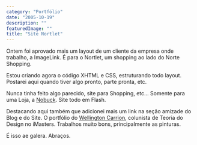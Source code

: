 ```yaml
---
category: "Portfólio"
date: "2005-10-19"
description: ""
featuredImage: ""
title: "Site Nortlet"
---
```


Ontem foi aprovado mais um layout de um cliente da empresa onde trabalho, a ImageLink. É para o Nortlet, um shopping ao lado do Norte Shopping.

Estou criando agora o código XHTML e CSS, estruturando todo layout. Postarei aqui quando tiver algo pronto, parte pronta, etc.

Nunca tinha feito algo parecido, site para Shopping, etc... Somente para uma Loja, a [Nobuck](http://www.nobuck.com.br "Visitar site da Nobuck [Este link abre em uma nova janela]"). Site todo em Flash.

Destacando aqui também que adicionei mais um link na seção amizade do Blog e do Site. O portfólio do [Wellington Carrion](http://www.wellington.art.br "Visitar Site do Wellington [Este link abre em uma nova janela]"), colunista de Teoria do Design no iMasters. Trabalhos muito bons, principalmente as pinturas.

É isso ae galera. Abraços.
